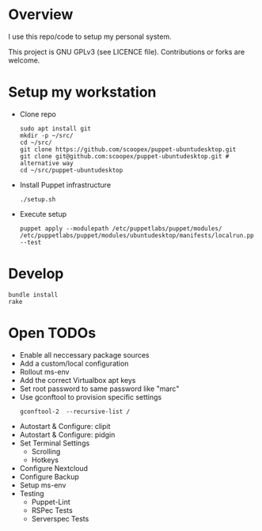 # Overview

I use this repo/code to setup my personal system.

This project is GNU GPLv3 (see LICENCE file). Contributions or forks are welcome.

# Setup my workstation

 * Clone repo
   ```
   sudo apt install git
   mkdir -p ~/src/
   cd ~/src/
   git clone https://github.com/scoopex/puppet-ubuntudesktop.git
   git clone git@github.com:scoopex/puppet-ubuntudesktop.git # alternative way
   cd ~/src/puppet-ubuntudesktop
   ```

 * Install Puppet infrastructure
   ```
   ./setup.sh
   ```

 * Execute setup
   ```
   puppet apply --modulepath /etc/puppetlabs/puppet/modules/ /etc/puppetlabs/puppet/modules/ubuntudesktop/manifests/localrun.pp  --test
   ```

# Develop

```
bundle install
rake
```

# Open TODOs

 * Enable all neccessary package sources
 * Add a custom/local configuration
 * Rollout ms-env 
 * Add the correct Virtualbox apt keys
 * Set root password to same password like "marc"
 * Use gconftool to provision specific settings
   ```
   gconftool-2  --recursive-list /
   ```
 * Autostart & Configure: clipit
 * Autostart & Configure: pidgin
 * Set Terminal Settings
   * Scrolling
   * Hotkeys
 * Configure Nextcloud
 * Configure Backup
 * Setup ms-env
 * Testing
   * Puppet-Lint
   * RSPec Tests
   * Serverspec Tests
